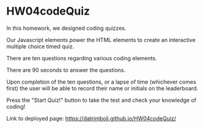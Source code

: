 # HW04codeQuiz

In this homework, we designed coding quizzes. 

Our Javascript elements power the HTML elements to create an interactive multiple choice timed quiz. 

There are ten questions regarding various coding elements.

There are 90 seconds to answer the questions.

Upon completion of the ten questions, or a lapse of time (whichever comes first) the user will be able to record their name or initials on the leaderboard. 

Press the "Start Quiz!" button to take the test and check your knowledge of coding!

Link to deployed page: https://datrimboli.github.io/HW04codeQuiz/